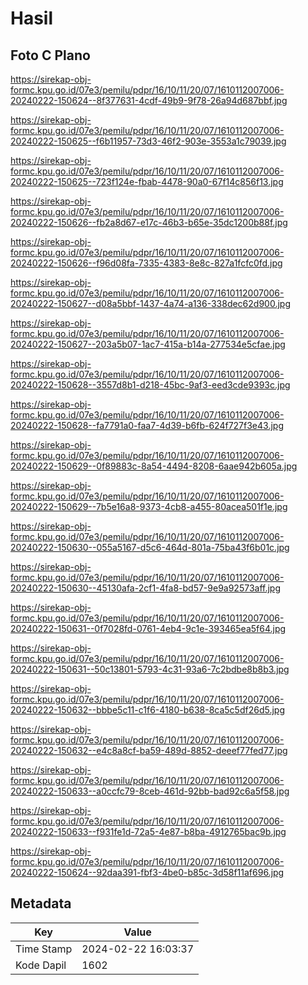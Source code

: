 # Hasil

## Foto C Plano

https://sirekap-obj-formc.kpu.go.id/07e3/pemilu/pdpr/16/10/11/20/07/1610112007006-20240222-150624--8f377631-4cdf-49b9-9f78-26a94d687bbf.jpg

https://sirekap-obj-formc.kpu.go.id/07e3/pemilu/pdpr/16/10/11/20/07/1610112007006-20240222-150625--f6b11957-73d3-46f2-903e-3553a1c79039.jpg

https://sirekap-obj-formc.kpu.go.id/07e3/pemilu/pdpr/16/10/11/20/07/1610112007006-20240222-150625--723f124e-fbab-4478-90a0-67f14c856f13.jpg

https://sirekap-obj-formc.kpu.go.id/07e3/pemilu/pdpr/16/10/11/20/07/1610112007006-20240222-150626--fb2a8d67-e17c-46b3-b65e-35dc1200b88f.jpg

https://sirekap-obj-formc.kpu.go.id/07e3/pemilu/pdpr/16/10/11/20/07/1610112007006-20240222-150626--f96d08fa-7335-4383-8e8c-827a1fcfc0fd.jpg

https://sirekap-obj-formc.kpu.go.id/07e3/pemilu/pdpr/16/10/11/20/07/1610112007006-20240222-150627--d08a5bbf-1437-4a74-a136-338dec62d900.jpg

https://sirekap-obj-formc.kpu.go.id/07e3/pemilu/pdpr/16/10/11/20/07/1610112007006-20240222-150627--203a5b07-1ac7-415a-b14a-277534e5cfae.jpg

https://sirekap-obj-formc.kpu.go.id/07e3/pemilu/pdpr/16/10/11/20/07/1610112007006-20240222-150628--3557d8b1-d218-45bc-9af3-eed3cde9393c.jpg

https://sirekap-obj-formc.kpu.go.id/07e3/pemilu/pdpr/16/10/11/20/07/1610112007006-20240222-150628--fa7791a0-faa7-4d39-b6fb-624f727f3e43.jpg

https://sirekap-obj-formc.kpu.go.id/07e3/pemilu/pdpr/16/10/11/20/07/1610112007006-20240222-150629--0f89883c-8a54-4494-8208-6aae942b605a.jpg

https://sirekap-obj-formc.kpu.go.id/07e3/pemilu/pdpr/16/10/11/20/07/1610112007006-20240222-150629--7b5e16a8-9373-4cb8-a455-80acea501f1e.jpg

https://sirekap-obj-formc.kpu.go.id/07e3/pemilu/pdpr/16/10/11/20/07/1610112007006-20240222-150630--055a5167-d5c6-464d-801a-75ba43f6b01c.jpg

https://sirekap-obj-formc.kpu.go.id/07e3/pemilu/pdpr/16/10/11/20/07/1610112007006-20240222-150630--45130afa-2cf1-4fa8-bd57-9e9a92573aff.jpg

https://sirekap-obj-formc.kpu.go.id/07e3/pemilu/pdpr/16/10/11/20/07/1610112007006-20240222-150631--0f7028fd-0761-4eb4-9c1e-393465ea5f64.jpg

https://sirekap-obj-formc.kpu.go.id/07e3/pemilu/pdpr/16/10/11/20/07/1610112007006-20240222-150631--50c13801-5793-4c31-93a6-7c2bdbe8b8b3.jpg

https://sirekap-obj-formc.kpu.go.id/07e3/pemilu/pdpr/16/10/11/20/07/1610112007006-20240222-150632--bbbe5c11-c1f6-4180-b638-8ca5c5df26d5.jpg

https://sirekap-obj-formc.kpu.go.id/07e3/pemilu/pdpr/16/10/11/20/07/1610112007006-20240222-150632--e4c8a8cf-ba59-489d-8852-deeef77fed77.jpg

https://sirekap-obj-formc.kpu.go.id/07e3/pemilu/pdpr/16/10/11/20/07/1610112007006-20240222-150633--a0ccfc79-8ceb-461d-92bb-bad92c6a5f58.jpg

https://sirekap-obj-formc.kpu.go.id/07e3/pemilu/pdpr/16/10/11/20/07/1610112007006-20240222-150633--f931fe1d-72a5-4e87-b8ba-4912765bac9b.jpg

https://sirekap-obj-formc.kpu.go.id/07e3/pemilu/pdpr/16/10/11/20/07/1610112007006-20240222-150624--92daa391-fbf3-4be0-b85c-3d58f11af696.jpg


## Metadata

| Key        | Value               |
| ---------- | ------------------- |
| Time Stamp | 2024-02-22 16:03:37 |
| Kode Dapil | 1602                |



